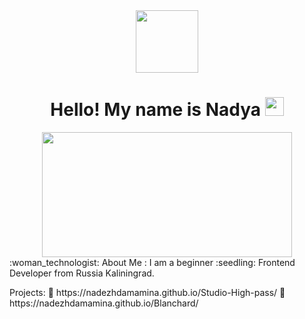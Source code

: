 <div id="header" align="center">
  <img src="https://media.giphy.com/media/qT3NpahR7tGnOqqjng/giphy.gif" width="100"/>
</div>
<div id="badges" align="center">
  <img src="https://komarev.com/ghpvc/?username=Nadezhdamamina&style=flat-square&color=blue" alt=""/>
</div>
<h1>
<div align="center">
  Hello! My name is Nadya 
  <img src="https://media.giphy.com/media/hvRJCLFzcasrR4ia7z/giphy.gif" width="30px"/>
</h1>
</div>
<div align="center">
  <img src="https://media.giphy.com/media/cNfIqjpCY1zqfaLmd8/giphy.gif" width="400" height="200"/>
</div>
:woman_technologist: About Me :
I am a beginner :seedling: Frontend Developer from Russia Kaliningrad.

<p>Projects: 
&#127807; https://nadezhdamamina.github.io/Studio-High-pass/
&#127807; https://nadezhdamamina.github.io/Blanchard/</p>

                         
